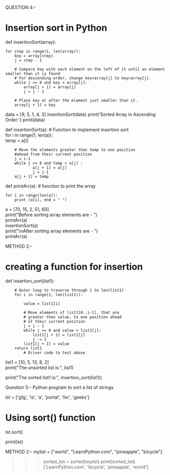 QUESTION 4:-

# Insertion sort in Python


def insertionSort(array):

    for step in range(1, len(array)):
        key = array[step]
        j = step - 1
        
        # Compare key with each element on the left of it until an element smaller than it is found
        # For descending order, change key<array[j] to key>array[j].        
        while j >= 0 and key < array[j]:
            array[j + 1] = array[j]
            j = j - 1
        
        # Place key at after the element just smaller than it.
        array[j + 1] = key


data = [9, 5, 1, 4, 3]
insertionSort(data)
print('Sorted Array in Ascending Order:')
print(data)



def insertionSort(a): # Function to implement insertion sort  
    for i in range(1, len(a)):  
        temp = a[i]  
  
        # Move the elements greater than temp to one position   
        #ahead from their current position  
        j = i-1  
        while j >= 0 and temp < a[j] :  
                a[j + 1] = a[j]  
                j = j-1  
        a[j + 1] = temp  
  
def printArr(a): # function to print the array  
  
    for i in range(len(a)):  
        print (a[i], end = " ")  
  
a = [70, 15, 2, 51, 60]  
print("Before sorting array elements are - ")  
printArr(a)  
insertionSort(a)  
print("\nAfter sorting array elements are - ")  
printArr(a)  

METHOD 2:-
# creating a function for insertion  
def insertion_sort(list1):  
  
        # Outer loop to traverse through 1 to len(list1)  
        for i in range(1, len(list1)):  
  
            value = list1[i]  
  
            # Move elements of list1[0..i-1], that are  
            # greater than value, to one position ahead  
            # of their current position  
            j = i - 1  
            while j >= 0 and value < list1[j]:  
                list1[j + 1] = list1[j]  
                j -= 1  
            list1[j + 1] = value  
        return list1  
            # Driver code to test above  
  
list1 = [10, 5, 13, 8, 2]  
print("The unsorted list is:", list1)  
  
print("The sorted list1 is:", insertion_sort(list1)) 

Question 5:-
 Python program to sort a list of strings
 
lst = ['gfg', 'is', 'a', 'portal', 'for', 'geeks']
 
# Using sort() function
lst.sort()
 
print(lst)

METHOD 2:-
mylist = ["world", "LearnPython.com", "pineapple", "bicycle"]
>>> sorted_list = sorted(mylist)
>>> print(sorted_list)
['LearnPython.com', 'bicycle', 'pineapple', 'world']
